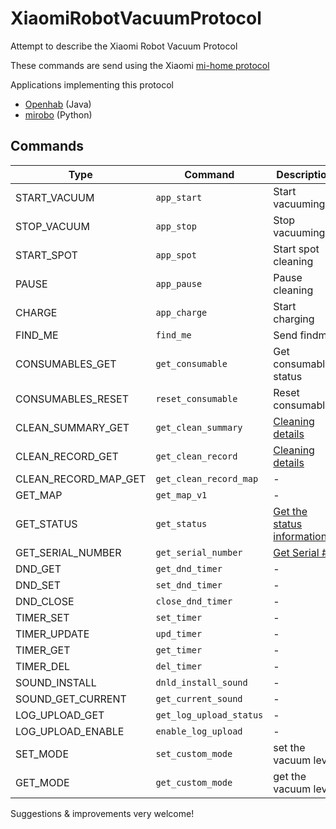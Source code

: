 # XiaomiRobotVacuumProtocol
Attempt to describe the Xiaomi Robot Vacuum Protocol

These commands are send using the Xiaomi [mi-home protocol](Protocol.md)

Applications implementing this protocol

* [Openhab](https://github.com/marcelrv/openhab2/tree/xiaomi-vacuum) (Java)
* [mirobo](https://github.com/rytilahti/python-mirobo)  (Python) 


## Commands

| Type | Command | Description |
| ------ | --------- | -----------| 
|    START_VACUUM | `app_start`| Start vacuuming | 
|    STOP_VACUUM | `app_stop`| Stop vacuuming | 
|    START_SPOT | `app_spot`| Start spot cleaning | 
|    PAUSE | `app_pause`| Pause cleaning | 
|    CHARGE | `app_charge`| Start charging | 
|    FIND_ME | `find_me`| Send findme | 
|    CONSUMABLES_GET | `get_consumable`| Get consumables status | 
|    CONSUMABLES_RESET | `reset_consumable`| Reset consumables | 
|    CLEAN_SUMMARY_GET | `get_clean_summary`| [Cleaning details](cleanSummary+detail.md) | 
|    CLEAN_RECORD_GET | `get_clean_record`| [Cleaning details](cleanSummary+detail.md) | 
|    CLEAN_RECORD_MAP_GET | `get_clean_record_map`| - | 
|    GET_MAP | `get_map_v1`| - | 
|    GET_STATUS | `get_status`| [Get the status information](StatusMessage.md) | 
|    GET_SERIAL_NUMBER | `get_serial_number`| [Get Serial #](getSerial.md) | 
|    DND_GET | `get_dnd_timer`| - | 
|    DND_SET | `set_dnd_timer`| - | 
|    DND_CLOSE | `close_dnd_timer`| - | 
|    TIMER_SET | `set_timer`| - | 
|    TIMER_UPDATE | `upd_timer`| - | 
|    TIMER_GET | `get_timer`| - | 
|    TIMER_DEL | `del_timer`| - | 
|    SOUND_INSTALL | `dnld_install_sound`| - | 
|    SOUND_GET_CURRENT | `get_current_sound`| - | 
|    LOG_UPLOAD_GET | `get_log_upload_status`| - | 
|    LOG_UPLOAD_ENABLE | `enable_log_upload`| - | 
|    SET_MODE | `set_custom_mode`| set the vacuum level | 
|    GET_MODE | `get_custom_mode`| get the vacuum level | 


Suggestions & improvements very welcome!
